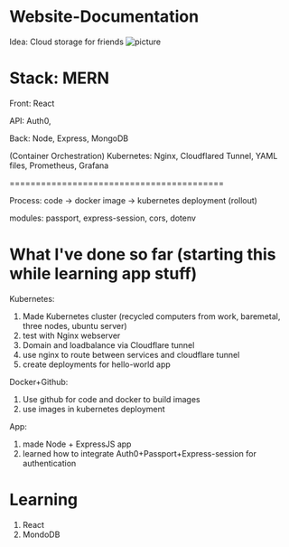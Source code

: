 # Website-Documentation

Idea: Cloud storage for friends ![picture](https://user-images.githubusercontent.com/78708210/173171034-27e57244-d451-440e-bda4-9b5ac68f5c38.jpg)

Stack: MERN
=========================================
Front: React

API: Auth0, 

Back: Node, Express, MongoDB

(Container Orchestration) Kubernetes: Nginx, Cloudflared Tunnel, YAML files, Prometheus, Grafana

=========================================

Process: code -> docker image -> kubernetes deployment (rollout)

modules: passport, express-session, cors, dotenv



What I've done so far (starting this while learning app stuff)
=========================================

Kubernetes:
1. Made Kubernetes cluster (recycled computers from work, baremetal, three nodes, ubuntu server)
2. test with Nginx webserver
3. Domain and loadbalance via Cloudflare tunnel
4. use nginx to route between services and cloudflare tunnel
5. create deployments for hello-world app

Docker+Github:
1. Use github for code and docker to build images
2. use images in kubernetes deployment

App:
1. made Node + ExpressJS app
2. learned how to integrate Auth0+Passport+Express-session for authentication

Learning
============
1. React
2. MondoDB

